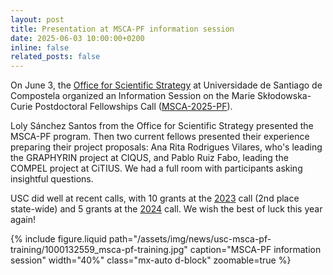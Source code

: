 ```yaml
---
layout: post
title: Presentation at MSCA-PF information session
date: 2025-06-03 10:00:00+0200
inline: false
related_posts: false
---
```


On June 3, the [Office for Scientific Strategy](https://imaisd.usc.es/default.asp?i=en&s=) at Universidade de Santiago de Compostela organized an Information Session on the Marie Skłodowska-Curie Postdoctoral Fellowships Call ([MSCA-2025-PF](https://ec.europa.eu/info/funding-tenders/opportunities/portal/screen/opportunities/topic-details/HORIZON-MSCA-2025-PF-01-01)).

Loly Sánchez Santos from the Office for Scientific Strategy presented the MSCA-PF program. Then two current fellows presented their experience preparing their project proposals: Ana Rita Rodrigues Vilares, who's leading the GRAPHYRIN project at CIQUS, and Pablo Ruiz Fabo, leading the COMPEL project at CiTIUS. We had a full room with participants asking insightful questions.

USC did well at recent calls, with 10 grants at the [2023](https://www.usc.gal/en/node/44750) call (2nd place state-wide) and 5 grants at the [2024](https://www.usc.gal/gl/xornal/novas/usc-consegue-axudas-europeas-marie-curie-situa-primeiras-institucions) call. We wish the best of luck this year again!

{% include figure.liquid
   path="/assets/img/news/usc-msca-pf-training/1000132559_msca-pf-training.jpg"
   caption="MSCA-PF information session"
   width="40%"
   class="mx-auto d-block"
   zoomable=true
%}
